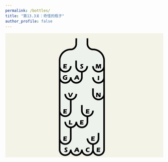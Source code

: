 ```yaml
---
permalink: /bottles/
title: "第13.3关：奇怪的瓶子"
author_profile: false
---
```


![线索图片](/images/bottle.png)